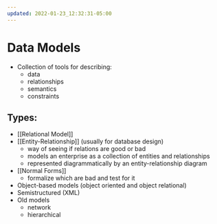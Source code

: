 ```yaml
---
updated: 2022-01-23_12:32:31-05:00
---
```

# Data Models
* Collection of tools for describing:
	* data
	* relationships
	* semantics
	* constraints

## Types:
* [[Relational Model]]
* [[Entity-Relationship]] (usually for database design)
	* way of seeing if relations are good or bad
	* models an enterprise as a collection of entities and relationships
	* represented diagrammatically by an entity-relationship diagram
* [[Normal Forms]]
	* formalize which are bad and test for it
* Object-based models (object oriented and object relational)
* Semistructured (XML)
* Old models
	* network
	* hierarchical
